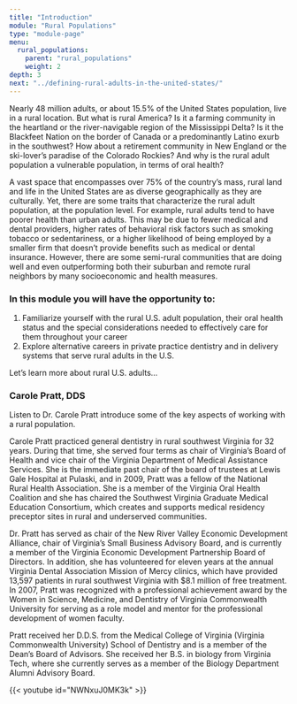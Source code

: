 ```yaml
---
title: "Introduction"
module: "Rural Populations"
type: "module-page"
menu:
  rural_populations:
    parent: "rural_populations"
    weight: 2
depth: 3
next: "../defining-rural-adults-in-the-united-states/"
---
```

<form method="post" action="."><div class="pageblock"><p>Nearly 48 million adults, or about 15.5% of the United States population, live in a rural location. But what is rural America? Is it a farming community in the heartland or the river-navigable region of the Mississippi Delta? Is it the Blackfeet Nation on the border of Canada or a predominantly Latino exurb in the southwest? How about a retirement community in New England or the ski-lover’s paradise of the Colorado Rockies? And why is the rural adult population a vulnerable population, in terms of oral health?</p>
<p>A vast space that encompasses over 75% of the country’s mass, rural land and life in the United States are as diverse geographically as they are culturally. Yet, there are some traits that characterize the rural adult population, at the population level. For example, rural adults tend to have poorer health than urban adults. This may be due to fewer medical and dental providers, higher rates of behavioral risk factors such as smoking tobacco or sedentariness, or a higher likelihood of being employed by a smaller firm that doesn’t provide benefits such as medical or dental insurance. However, there are some semi-rural communities that are doing well and even outperforming both their suburban and remote rural neighbors by many socioeconomic and health measures.</p>
</div><h3>In this module you will have the opportunity to:</h3><div class="pageblock"><ol>
<li>Familiarize yourself with the rural U.S. adult population, their oral health status and the special considerations needed to effectively care for them throughout your career</li>
<li>Explore alternative careers in private practice dentistry and in delivery systems that serve rural adults in the U.S.</li>
</ol>
<p>Let’s learn more about rural U.S. adults…</p>
</div><h3>Carole Pratt, DDS</h3><div class="pageblock"><p>Listen to Dr. Carole Pratt introduce some of the key aspects of working with a rural population. </p>

<p>Carole Pratt practiced general dentistry in rural southwest Virginia for 32 years. During that time, she served four terms as chair of Virginia’s Board of Health and vice chair of the Virginia Department of Medical Assistance Services. She is the immediate past chair of the board of trustees at Lewis Gale Hospital at Pulaski, and in 2009, Pratt was a fellow of the National Rural Health Association. She is a member of the Virginia Oral Health Coalition and she has chaired the Southwest Virginia Graduate Medical Education Consortium, which creates and supports medical residency preceptor sites in rural and underserved communities.</p>
<p>Dr. Pratt has served as chair of the New River Valley Economic Development Alliance, chair of Virginia’s Small Business Advisory Board, and is currently a member of the Virginia Economic Development Partnership Board of Directors. In addition, she has volunteered for eleven years at the annual Virginia Dental Association Mission of Mercy clinics, which have provided 13,597 patients in rural southwest Virginia with $8.1 million of free treatment. In 2007, Pratt was recognized with a professional achievement award by the Women in Science, Medicine, and Dentistry of Virginia Commonwealth University for serving as a role model and mentor for the professional development of women faculty.</p>
<p>Pratt received her D.D.S. from the Medical College of Virginia (Virginia Commonwealth University) School of Dentistry and is a member of the Dean’s Board of Advisors. She received her B.S. in biology from Virginia Tech, where she currently serves as a member of the Biology Department Alumni Advisory Board.</p>
{{< youtube id="NWNxuJ0MK3k" >}}</div></form>